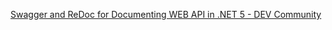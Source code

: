 [Swagger and ReDoc for Documenting WEB API in .NET 5 - DEV Community](https://dev.to/caiocesar/swagger-and-redoc-for-documenting-web-api-in-net-5-2ba0)
